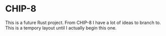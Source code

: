 # CHIP-8

This is a future Rust project. From CHIP-8 I have a lot of ideas to branch to.
This is a tempory layout until I actually begin this one.
